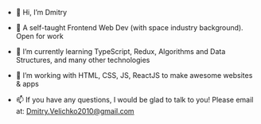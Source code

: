 - 👋 Hi, I’m Dmitry 

- 👀 A self-taught Frontend Web Dev (with space industry background). Open for work

- 🌱 I’m currently learning TypeScript, Redux, Algorithms and Data Structures, and many other technologies

- 💞️ I’m working with HTML, CSS, JS, ReactJS to make awesome websites & apps

- 📫 If you have any questions, I would be glad to talk to you! Please email at: Dmitry.Velichko2010@gmail.com 

